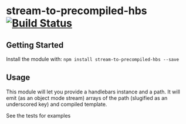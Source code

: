 # stream-to-precompiled-hbs [![Build Status](https://secure.travis-ci.org/connrs/node-stream-to-precompiled-hbs.png?branch=master)](http://travis-ci.org/connrs/node-stream-to-precompiled-hbs)

## Getting Started
Install the module with: `npm install stream-to-precompiled-hbs --save`

## Usage

This module will let you provide a handlebars instance and a path. It will emit (as an object mode stream) arrays of the path (slugified as an underscored key) and compiled template.

See the tests for examples
